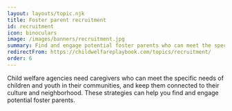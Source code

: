 ```yaml
---
layout: layouts/topic.njk
title: Foster parent recruitment
id: recruitment
icon: binoculars
image: /images/banners/recruitment.jpg
summary: Find and engage potential foster parents who can meet the specific needs of children and youth in your community.
redirectFrom: https://childwelfareplaybook.com/topics/recruitment/
order: 6
---
```


Child welfare agencies need caregivers who can meet the specific needs of children and youth in their communities, and keep them connected to their culture and neighborhood. These strategies can help you find and engage potential foster parents.